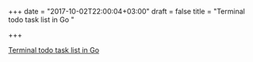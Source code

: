 +++
date = "2017-10-02T22:00:04+03:00"
draft = false
title = "Terminal todo task list in Go  "

+++

<p><a href="https://github.com/thedevsaddam/task">Terminal todo task list in Go  </a></p>
